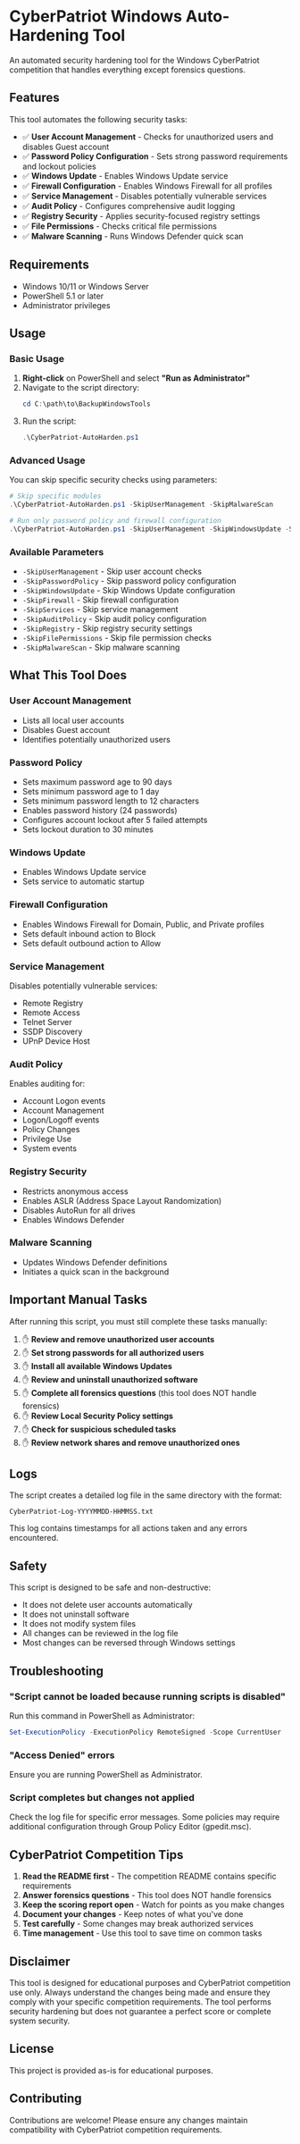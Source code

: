 # CyberPatriot Windows Auto-Hardening Tool

An automated security hardening tool for the Windows CyberPatriot competition that handles everything except forensics questions.

## Features

This tool automates the following security tasks:

- ✅ **User Account Management** - Checks for unauthorized users and disables Guest account
- ✅ **Password Policy Configuration** - Sets strong password requirements and lockout policies
- ✅ **Windows Update** - Enables Windows Update service
- ✅ **Firewall Configuration** - Enables Windows Firewall for all profiles
- ✅ **Service Management** - Disables potentially vulnerable services
- ✅ **Audit Policy** - Configures comprehensive audit logging
- ✅ **Registry Security** - Applies security-focused registry settings
- ✅ **File Permissions** - Checks critical file permissions
- ✅ **Malware Scanning** - Runs Windows Defender quick scan

## Requirements

- Windows 10/11 or Windows Server
- PowerShell 5.1 or later
- Administrator privileges

## Usage

### Basic Usage

1. **Right-click** on PowerShell and select **"Run as Administrator"**
2. Navigate to the script directory:
   ```powershell
   cd C:\path\to\BackupWindowsTools
   ```
3. Run the script:
   ```powershell
   .\CyberPatriot-AutoHarden.ps1
   ```

### Advanced Usage

You can skip specific security checks using parameters:

```powershell
# Skip specific modules
.\CyberPatriot-AutoHarden.ps1 -SkipUserManagement -SkipMalwareScan

# Run only password policy and firewall configuration
.\CyberPatriot-AutoHarden.ps1 -SkipUserManagement -SkipWindowsUpdate -SkipServices -SkipAuditPolicy -SkipRegistry -SkipFilePermissions -SkipMalwareScan
```

### Available Parameters

- `-SkipUserManagement` - Skip user account checks
- `-SkipPasswordPolicy` - Skip password policy configuration
- `-SkipWindowsUpdate` - Skip Windows Update configuration
- `-SkipFirewall` - Skip firewall configuration
- `-SkipServices` - Skip service management
- `-SkipAuditPolicy` - Skip audit policy configuration
- `-SkipRegistry` - Skip registry security settings
- `-SkipFilePermissions` - Skip file permission checks
- `-SkipMalwareScan` - Skip malware scanning

## What This Tool Does

### User Account Management
- Lists all local user accounts
- Disables Guest account
- Identifies potentially unauthorized users

### Password Policy
- Sets maximum password age to 90 days
- Sets minimum password age to 1 day
- Sets minimum password length to 12 characters
- Enables password history (24 passwords)
- Configures account lockout after 5 failed attempts
- Sets lockout duration to 30 minutes

### Windows Update
- Enables Windows Update service
- Sets service to automatic startup

### Firewall Configuration
- Enables Windows Firewall for Domain, Public, and Private profiles
- Sets default inbound action to Block
- Sets default outbound action to Allow

### Service Management
Disables potentially vulnerable services:
- Remote Registry
- Remote Access
- Telnet Server
- SSDP Discovery
- UPnP Device Host

### Audit Policy
Enables auditing for:
- Account Logon events
- Account Management
- Logon/Logoff events
- Policy Changes
- Privilege Use
- System events

### Registry Security
- Restricts anonymous access
- Enables ASLR (Address Space Layout Randomization)
- Disables AutoRun for all drives
- Enables Windows Defender

### Malware Scanning
- Updates Windows Defender definitions
- Initiates a quick scan in the background

## Important Manual Tasks

After running this script, you must still complete these tasks manually:

1. ✋ **Review and remove unauthorized user accounts**
2. ✋ **Set strong passwords for all authorized users**
3. ✋ **Install all available Windows Updates**
4. ✋ **Review and uninstall unauthorized software**
5. ✋ **Complete all forensics questions** (this tool does NOT handle forensics)
6. ✋ **Review Local Security Policy settings**
7. ✋ **Check for suspicious scheduled tasks**
8. ✋ **Review network shares and remove unauthorized ones**

## Logs

The script creates a detailed log file in the same directory with the format:
```
CyberPatriot-Log-YYYYMMDD-HHMMSS.txt
```

This log contains timestamps for all actions taken and any errors encountered.

## Safety

This script is designed to be safe and non-destructive:
- It does not delete user accounts automatically
- It does not uninstall software
- It does not modify system files
- All changes can be reviewed in the log file
- Most changes can be reversed through Windows settings

## Troubleshooting

### "Script cannot be loaded because running scripts is disabled"

Run this command in PowerShell as Administrator:
```powershell
Set-ExecutionPolicy -ExecutionPolicy RemoteSigned -Scope CurrentUser
```

### "Access Denied" errors

Ensure you are running PowerShell as Administrator.

### Script completes but changes not applied

Check the log file for specific error messages. Some policies may require additional configuration through Group Policy Editor (gpedit.msc).

## CyberPatriot Competition Tips

1. **Read the README first** - The competition README contains specific requirements
2. **Answer forensics questions** - This tool does NOT handle forensics
3. **Keep the scoring report open** - Watch for points as you make changes
4. **Document your changes** - Keep notes of what you've done
5. **Test carefully** - Some changes may break authorized services
6. **Time management** - Use this tool to save time on common tasks

## Disclaimer

This tool is designed for educational purposes and CyberPatriot competition use only. Always understand the changes being made and ensure they comply with your specific competition requirements. The tool performs security hardening but does not guarantee a perfect score or complete system security.

## License

This project is provided as-is for educational purposes.

## Contributing

Contributions are welcome! Please ensure any changes maintain compatibility with CyberPatriot competition requirements.